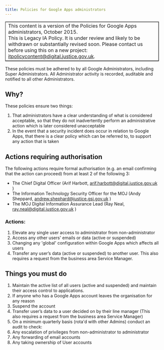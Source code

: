 ```yaml
---
title: Policies for Google Apps administrators
---
```


<table border='1'>
<tr>
<td>This content is a version of the Policies for Google Apps administrators, October 2015.<br/>
This is Legacy IA Policy. It is under review and likely to be withdrawn or substantially revised soon. Please contact us before using this on a new project: <a href="mailto:itpolicycontent@digital.justice.gov.uk?subject=policies-for-google-apps-administrators">itpolicycontent@digital.justice.gov.uk</a>.</td>
</tr>
</table>

These policies must be adhered to by all Google Administrators, including Super Administrators. All Administrator activity is recorded, auditable and notified to all other Administrators.

## Why?

These policies ensure two things:

1.  That administrators have a clear understanding of what is considered acceptable, so that they do not inadvertently perform an administrative action which is later considered unacceptable
2.  In the event that a security incident does occur in relation to Google Apps, that there is a clear policy which can be referred to, to support any action that is taken

## Actions requiring authorisation

The following actions require formal authorisation (e.g. an email confirming that the action can proceed) from at least 2 of the following 3:

- The Chief Digital Officer (Arif Harbott, [arif.harbott@digital.justice.gov.uk](mailto:arif.harbott@digital.justice.gov.uk) )
- The Information Technology Security Officer for the MOJ (Andy Sheppard, [andrew.shephard@justice.gsi.gov.uk](mailto:andrew.shephard@justice.gsi.gov.uk) )
- The MOJ Digital Information Assurance Lead (Ray Neal, [ray.neal@digital.justice.gov.uk](mailto:ray.neal@digital.justice.gov.uk) )

### Actions:

1.  Elevate any single user access to administrator from non-administrator
2.  Access any other users' emails or data (active or suspended)
3.  Changing any 'global' configuration within Google Apps which affects all users
4.  Transfer any user’s data (active or suspended) to another user. This also requires a request from the business area Service Manager.

## Things you must do

1.  Maintain the active list of all users (active and suspended) and maintain their access control to applications.
2.  If anyone who has a Google Apps account leaves the organisation for any reason
  1.  Suspend the account
  2.  Transfer user’s data to a user decided on by their line manager (This also requires a request from the business area Service Manager)
3.  On a minimum quarterly basis (rota'd with other Admins) conduct an audit to check:
  1.  Any escalation of privileges from non-administrator to administrator
  2.  Any forwarding of email accounts
  3.  Any taking ownership of User accounts